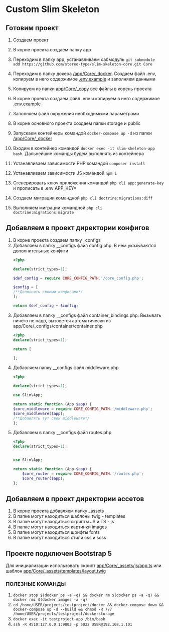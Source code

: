# Custom Slim Skeleton

## Готовим проект

1. Создаем проект
2. В корне проекта создаем папку app
3. Переходим в папку app, устанaвливаем
   сабмодуль `git submodule add https://github.com/stereo-type/slim-skeleton-core.git Core`
4. Переходим в папку докера [/app/Core/_docker](/app/Core/_docker). Создаем файл .env, копируем в него
   содержимое [.env.example](/app/Core/_docker/.env.example) и заполняем данными
5. Копируем из папки [app/Core/_copy](/app/Core/_copy) все файлы в корень проекта
6. В корне проекта создаем файл .env и копируем в него содержимое [.env.example](/.env.example)
7. Заполняем файл окружения необходимыми параметрами
8. В корне основного проекта создаем папки storage и public

9. Запускаем контейнеры командой `docker-compose up -d` из папки [/app/Core/_docker](/app/Core/_docker)
10. Входим в контейнер командой `docker exec -it slim-skeleton-app bash`. Дальнейшие команды будем выполнять из
    контейнера
11. Устанавливаем зависимости PHP командой `composer install`
12. Устанавливаем зависимости JS командой `npm i`
13. Сгенерировать ключ приложения командой `php cli app:generate-key` и прописать в .env APP_KEY=
14. Создаем миграции командной `php cli doctrine:migrations:diff`
15. Выполняем миграции командной `php cli doctrine:migrations:migrate`

## Добавляем в проект директории конфигов

1. В корне проекта создаем папку _configs
2. Добавляем в папку __configs файл config.php. В нем указываются дополнительные конфиги
    ```php
    <?php
    
    declare(strict_types=1);

    $def_config = require CORE_CONFIG_PATH.'/core_config.php';

    $config = [
    /**Дополнить своими конфигами*/
    ];

    return $def_config + $config;
    ```
3. Добавляем в папку __configs файл container_bindings.php. Вызывать ничего не надо, вызовется автоматически из
   app/Core/_configs/container/container.php
    ```php
   <?php
    declare(strict_types=1);
    
    return [
    
    ];
   ```
4. Добавляем папку __configs файл middleware.php
   ```php
   <?php

   declare(strict_types=1);
   
   use Slim\App;
   
   return static function (App $app) {
   $core_middleware = require CORE_CONFIG_PATH.'/middleware.php';
   $core_middleware($app);
   /**Добавлять тут свои middleware*/
   };

   ```
5. Добавляем в папку __configs файл routes.php
   ```php
   <?php
   declare(strict_types=1);
   
   
   use Slim\App;
   
   return static function (App $app) {
       $core_router = require CORE_CONFIG_PATH.'/routes.php';
       $core_router($app);
   };

   ```

## Добавляем в проект директории aссетов
1. В корне проекта добавляем папку _assets
2. В папке могут находиться шаблоны twig - templates
3. В папке могут находиться скрипты JS и TS - js
4. В папке могут находиться картинки images
5. В папке могут находиться шрифты fonts
6. В папке могут находиться стили css и scss

## Проекте подключен Bootstrap 5

Для инициализации использовать скрипт [app/Core/_assets/js/app.ts](/app/Core/_assets/js/app.ts) или шаблон [app/Core/_assets/templates/layout.twig](/app/Core/_assets/templates/layout.twig)

### ПОЛЕЗНЫЕ КОМАНДЫ ###

1. `docker stop $(docker ps -a -q) && docker rm $(docker ps -a -q) && docker rmi $(docker images -a -q)`
2. `cd /home/USER/projects/testproject/docker && docker-compose down && docker-compose up -d --build && chmod -R 777
   /home/USER/projects/testproject/dockerstorage`
3. `docker exec -it testproject-app /bin/bash`
4. `ssh -R 4510:127.0.0.1:9003 -p 5022 USER@192.168.1.101`


